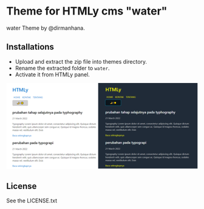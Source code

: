 # Theme for HTMLy cms "water"
water Theme by @dirmanhana.


## Installations 
 -  Upload and extract the zip file into themes directory.
 -  Rename the extracted folder to `water`.
 -  Activate it from HTMLy panel.

![enter image description here][1]

## License

See the LICENSE.txt


  [1]: https://github.com/dirmanhana/htmly-water/blob/main/water.png
